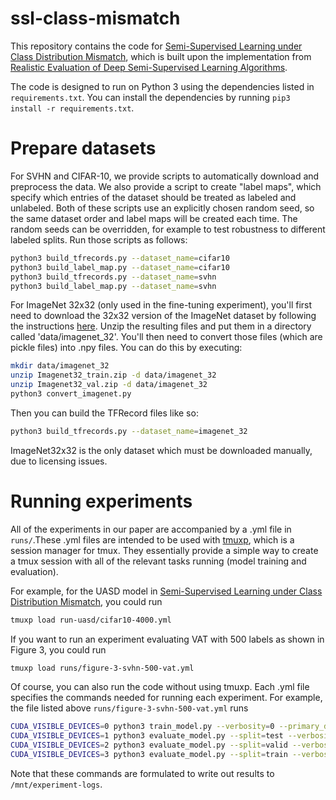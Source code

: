 # ssl-class-mismatch

This repository contains the code for 
[Semi-Supervised Learning under Class Distribution Mismatch](https://yanbeic.github.io/Doc/AAAI20-ChenY.pdf), which is built upon the implementation from [Realistic Evaluation of Deep Semi-Supervised Learning Algorithms](https://arxiv.org/abs/1804.09170).

The code is designed to run on Python 3 using the dependencies listed in `requirements.txt`.
You can install the dependencies by running `pip3 install -r requirements.txt`.

# Prepare datasets

For SVHN and CIFAR-10, we provide scripts to automatically download and preprocess the data.
We also provide a script to create "label maps", which specify which entries of the dataset should be treated as labeled and unlabeled. Both of these scripts use an explicitly chosen random seed, so the same dataset order and label maps will be created each time. The random seeds can be overridden, for example to test robustness to different labeled splits.
Run those scripts as follows:

```sh
python3 build_tfrecords.py --dataset_name=cifar10
python3 build_label_map.py --dataset_name=cifar10
python3 build_tfrecords.py --dataset_name=svhn
python3 build_label_map.py --dataset_name=svhn
```

For ImageNet 32x32 (only used in the fine-tuning experiment), you'll first need to download the 32x32 version of the ImageNet dataset by following the instructions [here](https://patrykchrabaszcz.github.io/Imagenet32/).
Unzip the resulting files and put them in a directory called 'data/imagenet_32'.
You'll then need to convert those files (which are pickle files) into .npy files.
You can do this by executing:

```sh
mkdir data/imagenet_32
unzip Imagenet32_train.zip -d data/imagenet_32
unzip Imagenet32_val.zip -d data/imagenet_32
python3 convert_imagenet.py
```

Then you can build the TFRecord files like so:

```sh
python3 build_tfrecords.py --dataset_name=imagenet_32
```

ImageNet32x32 is the only dataset which must be downloaded manually, due to licensing issues.

# Running experiments

All of the experiments in our paper are accompanied by a .yml file in `runs/`.These .yml files are intended to be used with [tmuxp](https://github.com/tmux-python/tmuxp), which is a session manager for tmux.
They essentially provide a simple way to create a tmux session with all of the relevant tasks running (model training and evaluation).

For example, for the UASD model in [Semi-Supervised Learning under Class Distribution Mismatch](https://yanbeic.github.io/Doc/AAAI20-ChenY.pdf), you could run 

```sh
tmuxp load run-uasd/cifar10-4000.yml
```

If you want to run an experiment evaluating VAT with 500 labels as shown in Figure 3, you could run

```sh
tmuxp load runs/figure-3-svhn-500-vat.yml
```

Of course, you can also run the code without using tmuxp.
Each .yml file specifies the commands needed for running each experiment.
For example, the file listed above `runs/figure-3-svhn-500-vat.yml` runs

```sh
CUDA_VISIBLE_DEVICES=0 python3 train_model.py --verbosity=0 --primary_dataset_name='svhn' --secondary_dataset_name='svhn' --root_dir=/mnt/experiment-logs/figure-3-svhn-500-vat --n_labeled=500 --consistency_model=vat --hparam_string=""  2>&1 | tee /mnt/experiment-logs/figure-3-svhn-500-vat_train.log
CUDA_VISIBLE_DEVICES=1 python3 evaluate_model.py --split=test --verbosity=0 --primary_dataset_name='svhn' --root_dir=/mnt/experiment-logs/figure-3-svhn-500-vat --consistency_model=vat --hparam_string=""  2>&1 | tee /mnt/experiment-logs/figure-3-svhn-500-vat_eval_test.log
CUDA_VISIBLE_DEVICES=2 python3 evaluate_model.py --split=valid --verbosity=0 --primary_dataset_name='svhn' --root_dir=/mnt/experiment-logs/figure-3-svhn-500-vat --consistency_model=vat --hparam_string=""  2>&1 | tee /mnt/experiment-logs/figure-3-svhn-500-vat_eval_valid.log
CUDA_VISIBLE_DEVICES=3 python3 evaluate_model.py --split=train --verbosity=0 --primary_dataset_name='svhn' --root_dir=/mnt/experiment-logs/figure-3-svhn-500-vat --consistency_model=vat --hparam_string=""  2>&1 | tee /mnt/experiment-logs/figure-3-svhn-500-vat_eval_train.log
```

Note that these commands are formulated to write out results to `/mnt/experiment-logs`.
